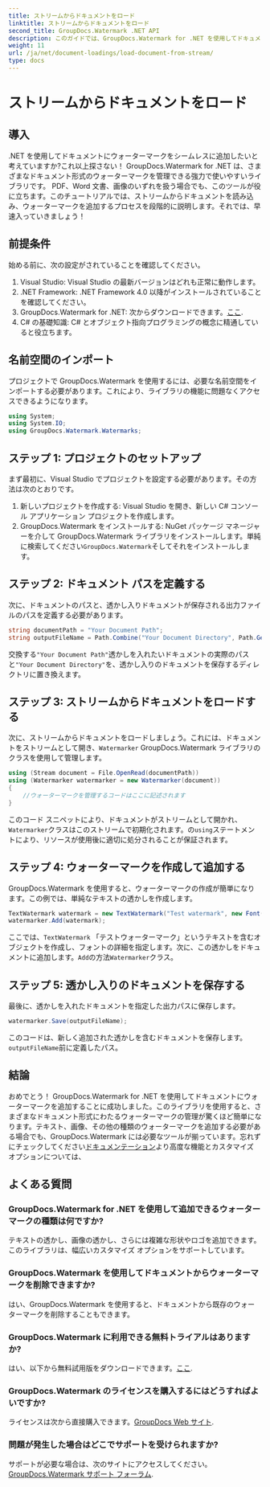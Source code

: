 ```yaml
---
title: ストリームからドキュメントをロード
linktitle: ストリームからドキュメントをロード
second_title: GroupDocs.Watermark .NET API
description: このガイドでは、GroupDocs.Watermark for .NET を使用してドキュメントにウォーターマークを追加する方法を学習します。ドキュメントのセキュリティを強化したい開発者に最適です。
weight: 11
url: /ja/net/document-loadings/load-document-from-stream/
type: docs
---
```

# ストリームからドキュメントをロード

## 導入
.NET を使用してドキュメントにウォーターマークをシームレスに追加したいと考えていますか?これ以上探さない！ GroupDocs.Watermark for .NET は、さまざまなドキュメント形式のウォーターマークを管理できる強力で使いやすいライブラリです。 PDF、Word 文書、画像のいずれを扱う場合でも、このツールが役に立ちます。このチュートリアルでは、ストリームからドキュメントを読み込み、ウォーターマークを追加するプロセスを段階的に説明します。それでは、早速入っていきましょう！
## 前提条件
始める前に、次の設定がされていることを確認してください。
1. Visual Studio: Visual Studio の最新バージョンはどれも正常に動作します。
2. .NET Framework: .NET Framework 4.0 以降がインストールされていることを確認してください。
3.  GroupDocs.Watermark for .NET: 次からダウンロードできます。[ここ](https://releases.groupdocs.com/Watermark/net/).
4. C# の基礎知識: C# とオブジェクト指向プログラミングの概念に精通していると役立ちます。

## 名前空間のインポート
プロジェクトで GroupDocs.Watermark を使用するには、必要な名前空間をインポートする必要があります。これにより、ライブラリの機能に問題なくアクセスできるようになります。
```csharp
using System;
using System.IO;
using GroupDocs.Watermark.Watermarks;
```
## ステップ 1: プロジェクトのセットアップ
まず最初に、Visual Studio でプロジェクトを設定する必要があります。その方法は次のとおりです。
1. 新しいプロジェクトを作成する: Visual Studio を開き、新しい C# コンソール アプリケーション プロジェクトを作成します。
2.  GroupDocs.Watermark をインストールする: NuGet パッケージ マネージャーを介して GroupDocs.Watermark ライブラリをインストールします。単純に検索してください`GroupDocs.Watermark`そしてそれをインストールします。
## ステップ 2: ドキュメント パスを定義する
次に、ドキュメントのパスと、透かし入りドキュメントが保存される出力ファイルのパスを定義する必要があります。
```csharp
string documentPath = "Your Document Path";
string outputFileName = Path.Combine("Your Document Directory", Path.GetFileName(documentPath));
```
交換する`"Your Document Path"`透かしを入れたいドキュメントの実際のパスと`"Your Document Directory"`を、透かし入りのドキュメントを保存するディレクトリに置き換えます。
## ステップ 3: ストリームからドキュメントをロードする
次に、ストリームからドキュメントをロードしましょう。これには、ドキュメントをストリームとして開き、`Watermarker` GroupDocs.Watermark ライブラリのクラスを使用して管理します。
```csharp
using (Stream document = File.OpenRead(documentPath))
using (Watermarker watermarker = new Watermarker(document))
{
    //ウォーターマークを管理するコードはここに記述されます
}
```
このコード スニペットにより、ドキュメントがストリームとして開かれ、`Watermarker`クラスはこのストリームで初期化されます。の`using`ステートメントにより、リソースが使用後に適切に処分されることが保証されます。
## ステップ 4: ウォーターマークを作成して追加する
GroupDocs.Watermark を使用すると、ウォーターマークの作成が簡単になります。この例では、単純なテキストの透かしを作成します。
```csharp
TextWatermark watermark = new TextWatermark("Test watermark", new Font("Arial", 12));
watermarker.Add(watermark);
```
ここでは、`TextWatermark` 「テストウォーターマーク」というテキストを含むオブジェクトを作成し、フォントの詳細を指定します。次に、この透かしをドキュメントに追加します。`Add`の方法`Watermarker`クラス。
## ステップ 5: 透かし入りのドキュメントを保存する
最後に、透かしを入れたドキュメントを指定した出力パスに保存します。
```csharp
watermarker.Save(outputFileName);
```
このコードは、新しく追加された透かしを含むドキュメントを保存します。`outputFileName`前に定義したパス。

## 結論
おめでとう！ GroupDocs.Watermark for .NET を使用してドキュメントにウォーターマークを追加することに成功しました。このライブラリを使用すると、さまざまなドキュメント形式にわたるウォーターマークの管理が驚くほど簡単になります。テキスト、画像、その他の種類のウォーターマークを追加する必要がある場合でも、GroupDocs.Watermark には必要なツールが揃っています。忘れずにチェックしてください[ドキュメンテーション](https://tutorials.groupdocs.com/Watermark/net/)より高度な機能とカスタマイズ オプションについては、
## よくある質問
### GroupDocs.Watermark for .NET を使用して追加できるウォーターマークの種類は何ですか?
テキストの透かし、画像の透かし、さらには複雑な形状やロゴを追加できます。このライブラリは、幅広いカスタマイズ オプションをサポートしています。
### GroupDocs.Watermark を使用してドキュメントからウォーターマークを削除できますか?
はい、GroupDocs.Watermark を使用すると、ドキュメントから既存のウォーターマークを削除することもできます。
### GroupDocs.Watermark に利用できる無料トライアルはありますか?
はい、以下から無料試用版をダウンロードできます。[ここ](https://releases.groupdocs.com/).
### GroupDocs.Watermark のライセンスを購入するにはどうすればよいですか?
ライセンスは次から直接購入できます。[GroupDocs Web サイト](https://purchase.groupdocs.com/buy).
### 問題が発生した場合はどこでサポートを受けられますか?
サポートが必要な場合は、次のサイトにアクセスしてください。[GroupDocs.Watermark サポート フォーラム](https://forum.groupdocs.com/c/watermark/19).
